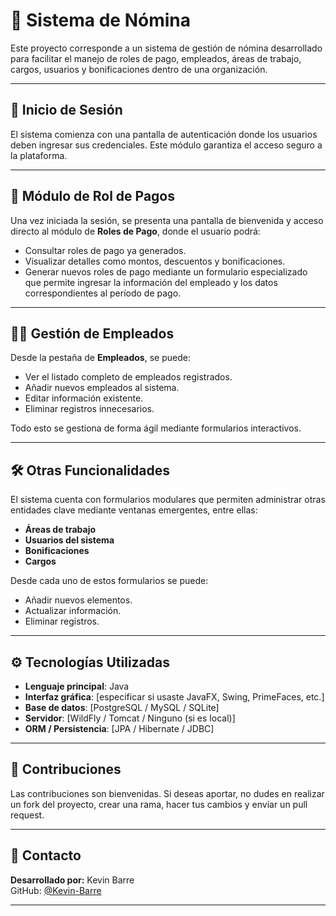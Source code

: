 # 💼 Sistema de Nómina

Este proyecto corresponde a un sistema de gestión de nómina desarrollado para facilitar el manejo de roles de pago, empleados, áreas de trabajo, cargos, usuarios y bonificaciones dentro de una organización.

---

## 🔐 Inicio de Sesión

El sistema comienza con una pantalla de autenticación donde los usuarios deben ingresar sus credenciales. Este módulo garantiza el acceso seguro a la plataforma.

---

## 🧾 Módulo de Rol de Pagos

Una vez iniciada la sesión, se presenta una pantalla de bienvenida y acceso directo al módulo de **Roles de Pago**, donde el usuario podrá:

- Consultar roles de pago ya generados.
- Visualizar detalles como montos, descuentos y bonificaciones.
- Generar nuevos roles de pago mediante un formulario especializado que permite ingresar la información del empleado y los datos correspondientes al período de pago.

---

## 👨‍💼 Gestión de Empleados

Desde la pestaña de **Empleados**, se puede:

- Ver el listado completo de empleados registrados.
- Añadir nuevos empleados al sistema.
- Editar información existente.
- Eliminar registros innecesarios.

Todo esto se gestiona de forma ágil mediante formularios interactivos.

---

## 🛠 Otras Funcionalidades

El sistema cuenta con formularios modulares que permiten administrar otras entidades clave mediante ventanas emergentes, entre ellas:

- **Áreas de trabajo**  
- **Usuarios del sistema**  
- **Bonificaciones**  
- **Cargos**

Desde cada uno de estos formularios se puede:

- Añadir nuevos elementos.
- Actualizar información.
- Eliminar registros.

---

## ⚙️ Tecnologías Utilizadas

- **Lenguaje principal**: Java
- **Interfaz gráfica**: [especificar si usaste JavaFX, Swing, PrimeFaces, etc.]
- **Base de datos**: [PostgreSQL / MySQL / SQLite]
- **Servidor**: [WildFly / Tomcat / Ninguno (si es local)]
- **ORM / Persistencia**: [JPA / Hibernate / JDBC]

---


## 🤝 Contribuciones

Las contribuciones son bienvenidas. Si deseas aportar, no dudes en realizar un fork del proyecto, crear una rama, hacer tus cambios y enviar un pull request.

---

## 📩 Contacto

**Desarrollado por:** Kevin Barre  
GitHub: [@Kevin-Barre](https://github.com/Kevin-Barre)

---

